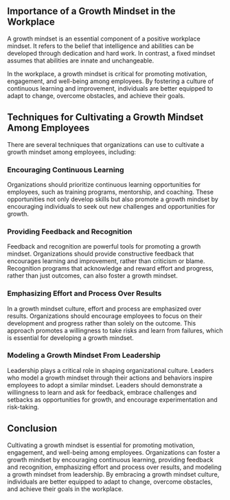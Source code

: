 
Importance of a Growth Mindset in the Workplace
-----------------------------------------------

A growth mindset is an essential component of a positive workplace mindset. It refers to the belief that intelligence and abilities can be developed through dedication and hard work. In contrast, a fixed mindset assumes that abilities are innate and unchangeable.

In the workplace, a growth mindset is critical for promoting motivation, engagement, and well-being among employees. By fostering a culture of continuous learning and improvement, individuals are better equipped to adapt to change, overcome obstacles, and achieve their goals.

Techniques for Cultivating a Growth Mindset Among Employees
-----------------------------------------------------------

There are several techniques that organizations can use to cultivate a growth mindset among employees, including:

### Encouraging Continuous Learning

Organizations should prioritize continuous learning opportunities for employees, such as training programs, mentorship, and coaching. These opportunities not only develop skills but also promote a growth mindset by encouraging individuals to seek out new challenges and opportunities for growth.

### Providing Feedback and Recognition

Feedback and recognition are powerful tools for promoting a growth mindset. Organizations should provide constructive feedback that encourages learning and improvement, rather than criticism or blame. Recognition programs that acknowledge and reward effort and progress, rather than just outcomes, can also foster a growth mindset.

### Emphasizing Effort and Process Over Results

In a growth mindset culture, effort and process are emphasized over results. Organizations should encourage employees to focus on their development and progress rather than solely on the outcome. This approach promotes a willingness to take risks and learn from failures, which is essential for developing a growth mindset.

### Modeling a Growth Mindset From Leadership

Leadership plays a critical role in shaping organizational culture. Leaders who model a growth mindset through their actions and behaviors inspire employees to adopt a similar mindset. Leaders should demonstrate a willingness to learn and ask for feedback, embrace challenges and setbacks as opportunities for growth, and encourage experimentation and risk-taking.

Conclusion
----------

Cultivating a growth mindset is essential for promoting motivation, engagement, and well-being among employees. Organizations can foster a growth mindset by encouraging continuous learning, providing feedback and recognition, emphasizing effort and process over results, and modeling a growth mindset from leadership. By embracing a growth mindset culture, individuals are better equipped to adapt to change, overcome obstacles, and achieve their goals in the workplace.
